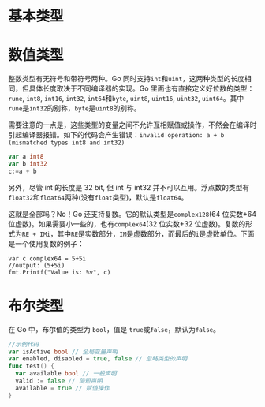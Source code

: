 # 基本类型

# 数值类型

整数类型有无符号和带符号两种。Go 同时支持`int`和`uint`，这两种类型的长度相同，但具体长度取决于不同编译器的实现。Go 里面也有直接定义好位数的类型：`rune`, `int8`, `int16`, `int32`, `int64`和`byte`, `uint8`, `uint16`, `uint32`, `uint64`。其中`rune`是`int32`的别称，`byte`是`uint8`的别称。

需要注意的一点是，这些类型的变量之间不允许互相赋值或操作，不然会在编译时引起编译器报错。如下的代码会产生错误：`invalid operation: a + b (mismatched types int8 and int32)`

```go
var a int8
var b int32
c:=a + b
```

另外，尽管 int 的长度是 32 bit, 但 int 与 int32 并不可以互用。浮点数的类型有`float32`和`float64`两种(没有`float`类型)，默认是`float64`。

这就是全部吗？No！Go 还支持复数。它的默认类型是`complex128`(64 位实数+64 位虚数)。如果需要小一些的，也有`complex64`(32 位实数+32 位虚数)。复数的形式为`RE + IMi`，其中`RE`是实数部分，`IM`是虚数部分，而最后的`i`是虚数单位。下面是一个使用复数的例子：

```
var c complex64 = 5+5i
//output: (5+5i)
fmt.Printf("Value is: %v", c)
```

# 布尔类型

在 Go 中，布尔值的类型为 `bool`，值是 `true`或`false`，默认为`false`。

```go
//示例代码
var isActive bool // 全局变量声明
var enabled, disabled = true, false // 忽略类型的声明
func test() {
  var available bool // 一般声明
  valid := false // 简短声明
  available = true // 赋值操作
}
```
